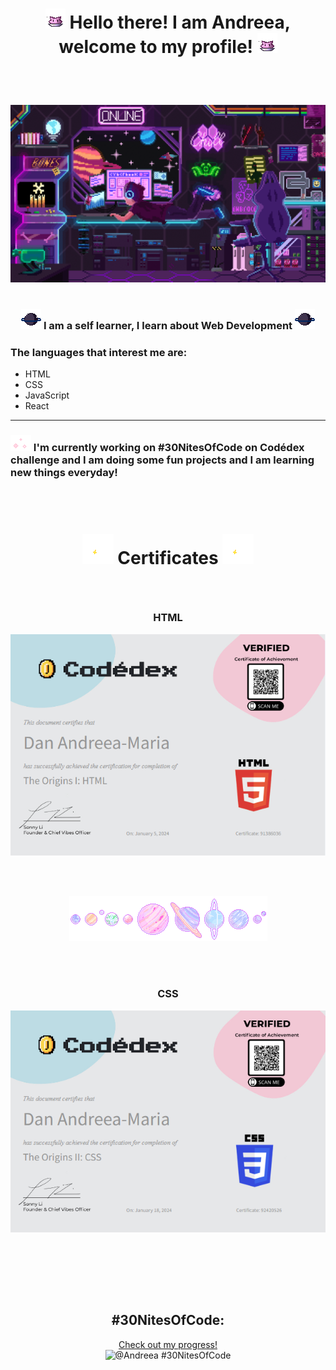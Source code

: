 <div align="center"><h1>   
     
![nugget](nugget.gif) Hello there! I am Andreea, welcome to my profile! ![nugget](nugget.gif)</h1>
</div>
 
<br><br>

![Space programmer](head-img.gif)
<br><br>

<h3 align="center">
   
![Space programmer](planety.gif) I am a self learner, I learn about Web Development  ![Space programmer](planety.gif)</h3>
<h3> The languages that interest me are: </h3>

* HTML
* CSS
* JavaScript
* React

---

<h3>
   
![Sparkles](sparkles-lit.gif) I'm currently working on #30NitesOfCode on Codédex challenge and I am doing some fun projects and I am learning new things everyday! </h3>

<br><br>

<h1 align="center">
   
![sparkles](sparkles-2.gif) Certificates ![sparkles](sparkles-2.gif) </h1> 

<br>

<div align="center">
   <h3>HTML</h3> 
   
   ![HTML certificate](html-certificate.png)
</div>

<br><br>

<div align="center">
    <img src="planets.gif" alt="planets">
</div>

<br><br>

<div align="center">
   <h3>CSS</h3> 
   
   ![CSS certificate](css-certificate.png)
</div>

<br><br>


<br><br>
<div align="center">
   
## #30NitesOfCode:
  [Check out my progress!](https://www.codedex.io/@Andreea/30-nites-of-code)  
  ![@Andreea #30NitesOfCode](https://www.codedex.io/api/petStatus?user=Andreea)
</div>
